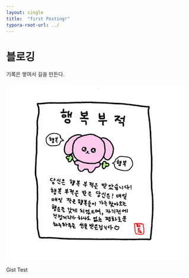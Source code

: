 ```yaml
---
layout: single
title:  "first Posting!"
typora-root-url: ../
---
```


# 블로깅
기록은 쌓여서 길을 만든다.

![a45338f64f3991e0dfaae90229f86393d16e4739](/images/2023-10-22-first/a45338f64f3991e0dfaae90229f86393d16e4739-1697952574357-1.jpg)

<script src="https://gist.github.com/XOHW91/84289ad8ac39d9472095e1749be1580a.js"></script>

Gist Test 
